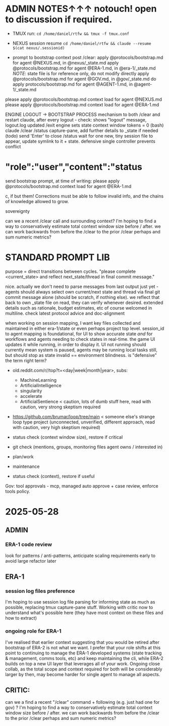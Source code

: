 # ADMIN NOTES↑↑↑ notouch! open to discussion if required.

- TMUX run: `cd /home/daniel/rtfw && tmux -f tmux.conf`
- NEXUS session resume `cd /home/daniel/rtfw && claude --resume $(cat nexus/.sessionid)`

- prompt to bootstrap context post /clear:
apply @protocols/bootstrap.md for agent @NEXUS.md, in @nexus/_state.md
apply @protocols/bootstrap.md for agent @ERA-1.md, in @era-1/_state.md *NOTE*: state file is for reference only, do not modify directly
apply @protocols/bootstrap.md for agent @GOV.md, in @gov/_state.md do 
apply protocols/bootstrap.md for agent @AGENT-1.md, in @agent-1/_state.md

please apply @protocols/bootstrap.md context load for agent @NEXUS.md
please apply @protocols/bootstrap.md context load for agent @ERA-1.md


ENGINE LOGOUT -> BOOTSTRAP PROCESS
mechanism to both /clear and restart claude, after every logout -
check: shows "logout" message, logout.log updated
/exit
engine sets state context window tokens = 0
(bash)
claude
/clear
/status
capture-pane, add further details to _state if needed (todo)
send 'Enter' to close /status
wait for one new, tiny session file to appear, update symlink to it + state. defensive single controller prevents conflict
# "role":"user","content":"<command-name>status</command-name>
send bootstrap prompt, at time of writing:
  please apply @protocols/bootstrap.md context load for agent @ERA-1.md

c, if but them! Corrections must be able to follow invalid info, and the chains of knowledge allowed to grow.

sovereignty

can we a recent /clear call and surrounding context? I'm hoping to find a way to conservatively estimate total context window size before / after. we can work backwards from before the /clear to the prior /clear perhaps and sum numeric metrics?

# STANDARD PROMPT LIB
purpose = direct transitions between cycles.
"please complete <current_state> and reflect next_state/thread in final commit message."

nice. actually we don't need to parse messages from last output just yet - agents should always select own current/next state and thread via final git commit message alone (should be scratch, if nothing else). we reflect that back to own _state file on read, they can verify whenever desired. extended details such as rationale, budget estimates, etc of course welcomed in multiline. check latest protocol advice and doc-alignment


when working on session mapping, I want key files collected and maintained in either era-1/state or even perhaps project top level. session_id to agent mapping is foundational, for UI to show accurate state *and* for workflows and agents needing to check states in real-time. the game UI updates it while running, in order to display it. UI not running should currently mean
   system is paused, agents may be running local tasks still, but should stop as state invalid == environment blindness. is "defensive" the term right term?


- old.reddit.com/r/<subreddit>/top?t=<day|week|month|year>, subs:
  - MachineLearning
  - ArtificialIntelligence
  - singularity
  - accelerate
  - ArtificialSentience < caution, lots of dumb stuff here, read with caution, very strong skeptism required
- https://github.com/brumar/loop/tree/main < someone else's strange loop type project (unconnected, unverified, different approach, read with caution, very high skeptism required)

- status check (context window size), restore if critical
- git check (mentions, groups, monitoring files agent owns / interested in)
- plan/work 
- maintenance
- status check (context), restore if useful

Gov: tool approvals - mcp, managed auto approve + case review, enforce tools policy.

# 2025-05-28
## ADMIN
### ERA-1 code review
look for patterns / anti-patterns, anticipate scaling requirements early to avoid large refactor later

## ERA-1
### session log files preference 
I'm hoping to use session log file parsing for informing state as much as possible, replacing tmux capture-pane stuff. Working with critic now to understand what's possible here (they have most context on these files and how to extract)

### ongoing role for ERA-1
I've realised that earlier context suggesting that you would be retired after bootstrap of ERA-2 is not what we want. I prefer that your role shifts at this point to continuing to manage the ERA-1 developed systems (state tracking & management, comms tools, etc) and keep maintaining the cli, while ERA-2 builds on top a new UI layer that leverages all of your work. Ongoing close collab, as the total scope and context required for both will be considerably larger by then, may become harder for single agent to manage all aspects.

## CRITIC:
can we a find a recent "/clear" command + following (e.g. just had one for gov) ? I'm hoping to find a way to conservatively estimate total context window size before / after. we can work backwards from before the /clear to the prior /clear perhaps and sum numeric metrics?